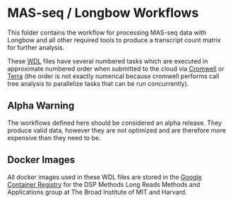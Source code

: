 # MAS-seq / Longbow Workflows

This folder contains the workflow for processing MAS-seq data with
Longbow and all other required tools to produce a transcript count
matrix for further analysis.

These [WDL](https://github.com/openwdl/wdl/blob/main/versions/1.0/SPEC.md) files have several numbered tasks
which are executed in approximate numbered order when submitted to the cloud via [Cromwell](https://cromwell.readthedocs.io/en/stable/) or [Terra](https://terra.bio/)
(the order is not exactly numerical because cromwell performs call tree analysis to 
parallelize tasks that can be run concurrently). 

## Alpha Warning
The workflows defined here should be considered an alpha release.
They produce valid data, however they are not optimized and are
therefore more expensive than they need to be.

## Docker Images
All docker images used in these WDL files are stored in the 
[Google Container Registry](https://cloud.google.com/container-registry) for the DSP Methods Long Reads Methods and 
Applications group at The Broad Institute of MIT and Harvard.


